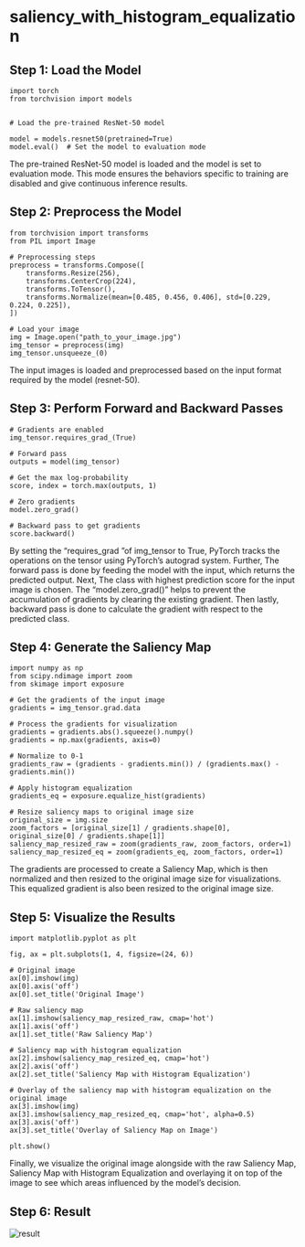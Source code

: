# saliency_with_histogram_equalization

## Step 1: Load the Model
```
import torch
from torchvision import models


# Load the pre-trained ResNet-50 model

model = models.resnet50(pretrained=True)
model.eval()  # Set the model to evaluation mode
```
The pre-trained ResNet-50 model is loaded and the model is set to evaluation mode. This mode ensures the behaviors specific to training are disabled and give continuous inference results.

## Step 2: Preprocess the Model
```
from torchvision import transforms
from PIL import Image

# Preprocessing steps
preprocess = transforms.Compose([
    transforms.Resize(256),
    transforms.CenterCrop(224),
    transforms.ToTensor(),
    transforms.Normalize(mean=[0.485, 0.456, 0.406], std=[0.229, 0.224, 0.225]),
])

# Load your image
img = Image.open("path_to_your_image.jpg")
img_tensor = preprocess(img)
img_tensor.unsqueeze_(0)
```
The input images is loaded and preprocessed based on the input format required by the model (resnet-50).

## Step 3: Perform Forward and Backward Passes
```
# Gradients are enabled
img_tensor.requires_grad_(True)

# Forward pass
outputs = model(img_tensor)

# Get the max log-probability
score, index = torch.max(outputs, 1)

# Zero gradients
model.zero_grad()

# Backward pass to get gradients
score.backward()
```

By setting the “requires_grad ”of img_tensor to True, PyTorch tracks the operations on the tensor using PyTorch’s autograd system. Further, The forward pass is done by feeding the model with the input, which returns the predicted output. Next, The class with highest prediction score for the input image is chosen. The “model.zero_grad()” helps to prevent the accumulation of gradients by clearing the existing gradient. Then lastly, backward pass is done to calculate the gradient with respect to the predicted class.

## Step 4: Generate the Saliency Map
```
import numpy as np
from scipy.ndimage import zoom
from skimage import exposure 

# Get the gradients of the input image
gradients = img_tensor.grad.data

# Process the gradients for visualization
gradients = gradients.abs().squeeze().numpy()
gradients = np.max(gradients, axis=0)

# Normalize to 0-1
gradients_raw = (gradients - gradients.min()) / (gradients.max() - gradients.min())

# Apply histogram equalization
gradients_eq = exposure.equalize_hist(gradients)

# Resize saliency maps to original image size
original_size = img.size
zoom_factors = [original_size[1] / gradients.shape[0], original_size[0] / gradients.shape[1]]
saliency_map_resized_raw = zoom(gradients_raw, zoom_factors, order=1)  
saliency_map_resized_eq = zoom(gradients_eq, zoom_factors, order=1)

```

The gradients are processed to create a Saliency Map, which is then normalized and then resized to the original image size for visualizations. This equalized gradient is also been resized to the original image size.

## Step 5: Visualize the Results
```
import matplotlib.pyplot as plt

fig, ax = plt.subplots(1, 4, figsize=(24, 6))

# Original image
ax[0].imshow(img)
ax[0].axis('off')
ax[0].set_title('Original Image')

# Raw saliency map
ax[1].imshow(saliency_map_resized_raw, cmap='hot')
ax[1].axis('off')
ax[1].set_title('Raw Saliency Map')

# Saliency map with histogram equalization
ax[2].imshow(saliency_map_resized_eq, cmap='hot')
ax[2].axis('off')
ax[2].set_title('Saliency Map with Histogram Equalization')

# Overlay of the saliency map with histogram equalization on the original image
ax[3].imshow(img)
ax[3].imshow(saliency_map_resized_eq, cmap='hot', alpha=0.5)  
ax[3].axis('off')
ax[3].set_title('Overlay of Saliency Map on Image')

plt.show()
```
Finally, we visualize the original image alongside with the raw Saliency Map, Saliency Map with Histogram Equalization and overlaying it on top of the image to see which areas influenced by the model’s decision.

## Step 6: Result
![result](https://github.com/Newgin-sam/saliency_with_histogram_equalization/assets/60768808/2d0c8f84-cf9c-4cc2-927b-36253646a013)
